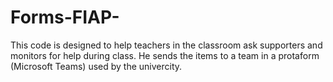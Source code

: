 # Forms-FIAP-

This code is designed to help teachers in the classroom ask supporters and monitors for help during class.
He sends the items to a team in a protaform (Microsoft Teams) used by the univercity.
